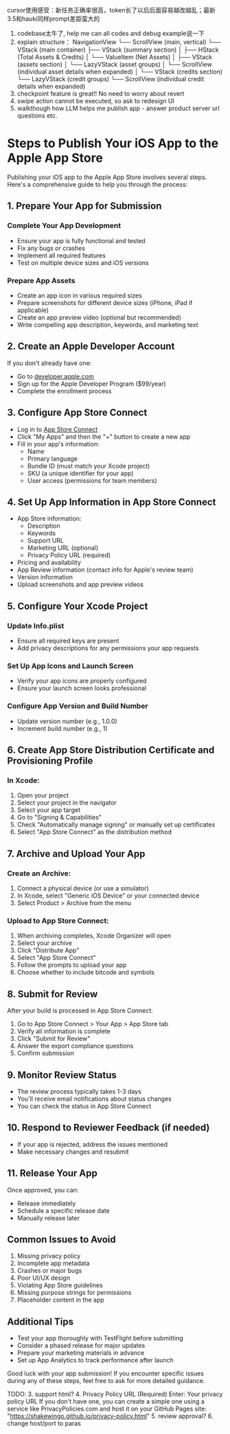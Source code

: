 
cursor使用感受：新任务正确率很高，token长了以后后面容易越改越乱；最新3.5和hauki同样prompt差距蛮大的

1. codebase太牛了, help me can all codes and debug example说一下
2. explain structure：
NavigationView
└── ScrollView (main, vertical)
    └── VStack (main container)
        ├── VStack (summary section)
        │   ├── HStack (Total Assets & Credits)
        │   └── ValueItem (Net Assets)
        │
        ├── VStack (assets section)
        │   └── LazyVStack (asset groups)
        │       └── ScrollView (individual asset details when expanded)
        │
        └── VStack (credits section)
            └── LazyVStack (credit groups)
                └── ScrollView (individual credit details when expanded)
3. checkpoint feature is great!! No need to worry about revert
4. swipe action cannot be executed, so ask to redesign UI
5. walkthough how LLM helps me publish app - answer product server url questions etc.





# Steps to Publish Your iOS App to the Apple App Store

Publishing your iOS app to the Apple App Store involves several steps. Here's a comprehensive guide to help you through the process:

## 1. Prepare Your App for Submission

### Complete Your App Development
- Ensure your app is fully functional and tested
- Fix any bugs or crashes
- Implement all required features
- Test on multiple device sizes and iOS versions

### Prepare App Assets
- Create an app icon in various required sizes
- Prepare screenshots for different device sizes (iPhone, iPad if applicable)
- Create an app preview video (optional but recommended)
- Write compelling app description, keywords, and marketing text

## 2. Create an Apple Developer Account

If you don't already have one:
- Go to [developer.apple.com](https://developer.apple.com)
- Sign up for the Apple Developer Program ($99/year)
- Complete the enrollment process

## 3. Configure App Store Connect

- Log in to [App Store Connect](https://appstoreconnect.apple.com)
- Click "My Apps" and then the "+" button to create a new app
- Fill in your app's information:
  - Name
  - Primary language
  - Bundle ID (must match your Xcode project)
  - SKU (a unique identifier for your app)
  - User access (permissions for team members)

## 4. Set Up App Information in App Store Connect

- App Store information:
  - Description
  - Keywords
  - Support URL
  - Marketing URL (optional)
  - Privacy Policy URL (required)
- Pricing and availability
- App Review information (contact info for Apple's review team)
- Version information
- Upload screenshots and app preview videos

## 5. Configure Your Xcode Project

### Update Info.plist
- Ensure all required keys are present
- Add privacy descriptions for any permissions your app requests

### Set Up App Icons and Launch Screen
- Verify your app icons are properly configured
- Ensure your launch screen looks professional

### Configure App Version and Build Number
- Update version number (e.g., 1.0.0)
- Increment build number (e.g., 1)

## 6. Create App Store Distribution Certificate and Provisioning Profile

### In Xcode:
1. Open your project
2. Select your project in the navigator
3. Select your app target
4. Go to "Signing & Capabilities"
5. Check "Automatically manage signing" or manually set up certificates
6. Select "App Store Connect" as the distribution method

## 7. Archive and Upload Your App

### Create an Archive:
1. Connect a physical device (or use a simulator)
2. In Xcode, select "Generic iOS Device" or your connected device
3. Select Product > Archive from the menu

### Upload to App Store Connect:
1. When archiving completes, Xcode Organizer will open
2. Select your archive
3. Click "Distribute App"
4. Select "App Store Connect"
5. Follow the prompts to upload your app
6. Choose whether to include bitcode and symbols

## 8. Submit for Review

After your build is processed in App Store Connect:
1. Go to App Store Connect > Your App > App Store tab
2. Verify all information is complete
3. Click "Submit for Review"
4. Answer the export compliance questions
5. Confirm submission

## 9. Monitor Review Status

- The review process typically takes 1-3 days
- You'll receive email notifications about status changes
- You can check the status in App Store Connect

## 10. Respond to Reviewer Feedback (if needed)

- If your app is rejected, address the issues mentioned
- Make necessary changes and resubmit

## 11. Release Your App

Once approved, you can:
- Release immediately
- Schedule a specific release date
- Manually release later

## Common Issues to Avoid

1. Missing privacy policy
2. Incomplete app metadata
3. Crashes or major bugs
4. Poor UI/UX design
5. Violating App Store guidelines
6. Missing purpose strings for permissions
7. Placeholder content in the app

## Additional Tips

- Test your app thoroughly with TestFlight before submitting
- Consider a phased release for major updates
- Prepare your marketing materials in advance
- Set up App Analytics to track performance after launch

Good luck with your app submission! If you encounter specific issues during any of these steps, feel free to ask for more detailed guidance.


TODO: 
3. support html?
4. Privacy Policy URL (Required)
Enter: Your privacy policy URL
If you don't have one, you can create a simple one using a service like PrivacyPolicies.com and host it on your GitHub Pages site: "https://shakewingo.github.io/privacy-policy.html"
5. review approval?
6. change host/port to paras